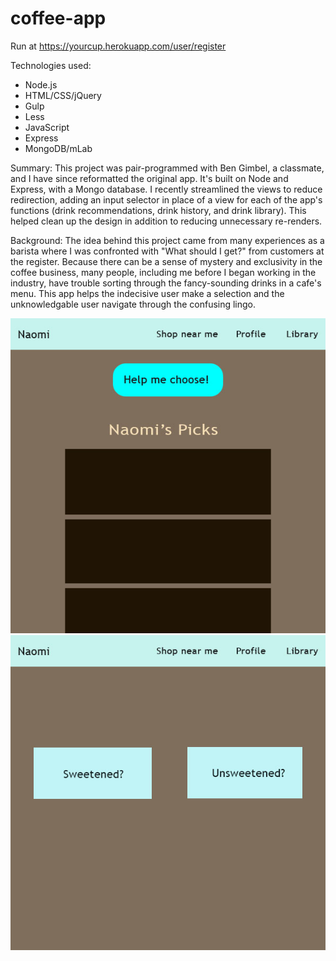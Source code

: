 # coffee-app

Run at https://yourcup.herokuapp.com/user/register

Technologies used: 
* Node.js
* HTML/CSS/jQuery
* Gulp
* Less
* JavaScript
* Express
* MongoDB/mLab

Summary:
This project was pair-programmed with Ben Gimbel, a classmate, and I have since reformatted the original app. It's built on Node and Express, with a Mongo database. I recently streamlined the views to reduce redirection, adding an input selector in place of a view for each of the app's functions (drink recommendations, drink history, and drink library). This helped clean up the design in addition to reducing unnecessary re-renders.

Background:
The idea behind this project came from many experiences as a barista where I was confronted with "What should I get?" from customers at the register. Because there can be a sense of mystery and exclusivity in the coffee business, many people, including me before I began working in the industry, have trouble sorting through the fancy-sounding drinks in a cafe's menu. This app helps the indecisive user make a selection and the unknowledgable user navigate through the confusing lingo.


![1](wireframes/Wireframe1.jpg)
![2](wireframes/coffeeWireframe2.jpg)
